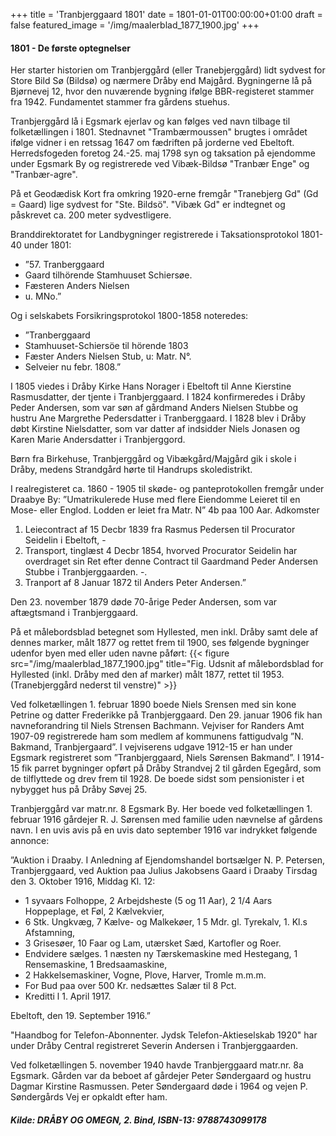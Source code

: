 +++
title = 'Tranbjerggaard 1801'
date = 1801-01-01T00:00:00+01:00
draft = false
featured_image = '/img/maalerblad_1877_1900.jpg'
+++
#### 1801 - De første optegnelser

Her starter historien om Tranbjerggård (eller Tranebjerggård) lidt sydvest for Store Bild Sø (Bildsø) og nærmere Dråby end Majgård.
Bygningerne lå på Bjørnevej 12, hvor den nuværende bygning ifølge BBR-registeret stammer fra 1942. Fundamentet stammer fra gårdens stuehus.

Tranbjerggård lå i Egsmark ejerlav og kan følges ved navn tilbage til folketællingen i 1801. Stednavnet "Trambærmoussen" brugtes i området ifølge vidner i en retssag 1647 om fædriften på jorderne ved Ebeltoft. Herredsfogeden foretog 24.-25. maj 1798 syn og taksation på ejendomme under Egsmark By og registrerede ved Vibæk-Bildsø "Tranbær Enge" og "Tranbær-agre".

På et Geodædisk Kort fra omkring 1920-erne fremgår "Tranebjerg Gd" (Gd = Gaard) lige sydvest for "Ste. Bildsö". "Vibæk Gd" er indtegnet og påskrevet ca. 200 meter sydvestligere.

Branddirektoratet for Landbygninger registrerede i Taksationsprotokol 1801-40 under 1801:
* ”57. Tranberggaard
* Gaard tilhörende Stamhuuset Schiersøe.
* Fæsteren Anders Nielsen
* u. MNo.”

Og i selskabets Forsikringsprotokol 1800-1858 noteredes:
* ”Tranberggaard
* Stamhuuset-Schiersöe til hörende 1803
* Fæster Anders Nielsen Stub, u: Matr. N°.
* Selveier nu febr. 1808.”

I 1805 viedes i Dråby Kirke Hans Norager i Ebeltoft til Anne Kierstine Rasmusdatter, der tjente i Tranbjerggaard. I 1824 konfirmeredes i Dråby Peder Andersen, som var søn af gårdmand Anders Nielsen Stubbe og hustru Ane Margrethe Pedersdatter i Tranberggaard. I 1828 blev i Dråby døbt Kirstine Nielsdatter, som var datter af indsidder Niels Jonasen og Karen Marie Andersdatter i Tranbjerggord.

Børn fra Birkehuse, Tranbjerggård og Vibækgård/Majgård gik i skole i Dråby, medens Strandgård
hørte til Handrups skoledistrikt.

I realregisteret ca. 1860 - 1905 til skøde- og panteprotokollen fremgår under Draabye By:
”Umatrikulerede Huse med flere Eiendomme
Leieret til en Mose- eller Englod.
Lodden er leiet fra Matr. N” 4b paa 100 Aar.
Adkomster
1.	Leiecontract af 15 Decbr 1839 fra Rasmus Pedersen til Procurator Seidelin i Ebeltoft, -
2.	Transport, tinglæst 4 Decbr 1854, hvorved Procurator Seidelin har overdraget sin Ret efter denne Contract til Gaardmand Peder Andersen Stubbe i Tranbjerggaarden. -.
3.	Tranport af 8 Januar 1872 til Anders Peter Andersen.”

Den 23. november 1879 døde 70-årige Peder Andersen, som var aftægtsmand i Tranbjerggaard.

På et målebordsblad betegnet som Hyllested, men inkl. Dråby samt dele af dennes marker, målt
1877 og rettet frem til 1900, ses følgende bygninger udenfor byen med eller uden navne påført:
{{< figure src="/img/maalerblad_1877_1900.jpg" title="Fig. Udsnit af målebordsblad for Hyllested (inkl. Dråby med den af marker) målt 1877, rettet til 1953.(Tranebjerggård nederst til venstre)" >}}

Ved folketællingen 1. februar 1890 boede Niels Srensen med sin kone Petrine og datter Frederikke på Tranbjerggaard. Den 29. januar 1906 fik han navneforandring til Niels Strensen Bachmann. Vejviser for Randers Amt 1907-09 registrerede ham som medlem af kommunens fattigudvalg ”N. Bakmand, Tranbjergaard”. I vejviserens udgave 1912-15 er han under Egsmark registreret som ”Tranbjerggaard, Niels Sørensen Bakmand”. I 1914-15 fik parret bygninger opført på Dråby Strandvej 2 til gården Egegård, som de tilflyttede og drev frem til 1928. De boede sidst som pensionister i et nybygget hus på Dråby Søvej 25.

Tranbjerggård var matr.nr. 8 Egsmark By. Her boede ved folketællingen 1. februar 1916 gårdejer R. J. Sørensen med familie uden nævnelse af gårdens navn. I en uvis avis på en uvis dato
september 1916 var indrykket følgende annonce:

”Auktion i Draaby.
I Anledning af Ejendomshandel bortsælger N. P. Petersen, Tranbjerggaard, ved Auktion paa Julius Jakobsens Gaard i Draaby Tirsdag den 3. Oktober 1916, Middag Kl. 12:
* 1 syvaars Folhoppe, 2 Arbejdsheste (5 og 11 Aar), 2 1/4 Aars Hoppeplage, et Føl, 2 Kælvekvier,
* 6 Stk. Ungkvæg, 7 Kælve- og Malkekøer, 1 5 Mdr. gl. Tyrekalv, 1. Kl.s Afstamning,
* 3 Grisesøer, 10 Faar og Lam, utærsket Sæd, Kartofler og Roer.
* Endvidere sælges. 1 næsten ny Tærskemaskine med Hestegang, 1 Rensemaskine, 1 Bredsaamaskine,
* 2 Hakkelsemaskiner, Vogne, Plove, Harver, Tromle m.m.m.
* For Bud paa over 500 Kr. nedsættes Salær til 8 Pct.
* Kreditti l 1. April 1917.

Ebeltoft, den 19. September 1916.”

"Haandbog for Telefon-Abonnenter. Jydsk Telefon-Aktieselskab 1920" har under Dråby Central
registreret Severin Andersen i Tranbjerggaarden.

Ved folketællingen 5. november 1940 havde Tranbjerggaard matr.nr. 8a Egsmark. Gården var
da beboet af gårdejer Peter Søndergaard og hustru Dagmar Kirstine Rasmussen. Peter Søndergaard
døde i 1964 og vejen P. Søndergårds Vej er opkaldt efter ham.


##### Kilde: DRÅBY OG OMEGN, 2. Bind, ISBN-13: 9788743099178





